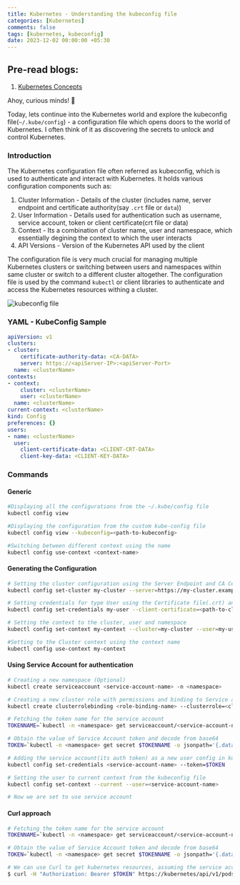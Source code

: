 ```yaml
--- 
title: Kubernetes - Understanding the kubeconfig file
categories: [Kubernetes]
comments: false
tags: [kubernetes, kubeconfig]
date: 2023-12-02 00:00:00 +05:30
---
```


## Pre-read blogs:
1. [Kubernetes Concepts](../kubernetes-concepts/)

Ahoy, curious minds! 🤔

Today, lets continue into the Kubernetes world and explore the kubeconfig file(`~/.kube/config`) - a configuration file which opens doors to the world of Kubernetes. I often think of it as discovering the secrets to unlock and control Kubernetes. 

### Introduction
The Kubernetes configuration file often referred as kubeconfig, which is used to authenticate and interact with Kubernetes. It holds various configuration components such as:
1. Cluster Information - Details of the cluster (includes name, server endpoint and certificate authority(say `.crt` file or `data`))
2. User Information - Details used for authentication such as username, service account, token or client certificate(crt file or data)
3. Context - Its a combination of cluster name, user and namespace, which essentially degining the context to which the user interacts
4. API Versions - Version of the Kubernetes API used by the client

The configuration file is very much crucial for managing multiple Kubernetes clusters or switching between users and namespaces within same cluster or switch to a different cluster altogether. The configuration file is used by the command `kubectl` or client libraries to authenticate and access the Kubernetes resources withing a cluster.

![kubeconfig file](https://blogassets.blob.core.windows.net/images/kubeconfig.png)

### YAML - KubeConfig Sample
```yaml
apiVersion: v1
clusters:
- cluster:
    certificate-authority-data: <CA-DATA>
    server: https://<apiServer-IP>:<apiServer-Port>
  name: <clusterName>
contexts:
- context:
    cluster: <clusterName>
    user: <clusterName>
  name: <clusterName>
current-context: <clusterName>
kind: Config
preferences: {}
users:
- name: <clusterName>
  user:
    client-certificate-data: <CLIENT-CRT-DATA>
    client-key-data: <CLIENT-KEY-DATA>
```

### Commands 

#### Generic 

```bash
#Displaying all the configurations from the ~/.kube/config file
kubectl config view

#Displaying the configuration from the custom kube-config file
kubectl config view --kubeconfig=<path-to-kubeconfig>

#Switching between different context using the name
kubectl config use-context <context-name>
```

#### Generating the Configuration
```bash
# Setting the cluster configuration using the Server Endpoint and CA Cert file
kubectl config set-cluster my-cluster --server=https://my-cluster.example.com --certificate-authority=<path-to-ca-file>

# Setting credentials for type User using the Certificate file(.crt) and Client Key file(.key)
kubectl config set-credentials my-user --client-certificate=<path-to-client-cert-file> --client-key=<path-to-client-key-file>

# Setting the context to the cluster, user and namespace
kubectl config set-context my-context --cluster=my-cluster --user=my-user --namespace=default 

#Setting to the Cluster context using the context name
kubectl config use-context my-context
```

#### Using Service Account for authentication
```bash
# Creating a new namespace (Optional)
kubectl create serviceaccount <service-account-name> -n <namespace>

# Creating a new cluster role with permissions and binding to Service account (Optional)
kubectl create clusterrolebinding <role-binding-name> --clusterrole=<cluster-role> --serviceaccount=<namespace>:<service-account-name>

# Fetching the token name for the service account
TOKENNAME=`kubectl -n <namespace> get serviceaccount/<service-account-name> -o jsonpath='{.secrets[0].name}'`

# Obtain the value of Service Account token and decode from base64
TOKEN=`kubectl -n <namespace> get secret $TOKENNAME -o jsonpath='{.data.token}'| base64 --decode`

# Adding the service account(its auth token) as a new user config in kubeconfig file
kubectl config set-credentials <service-account-name> --token=$TOKEN

# Setting the user to current context from the kubeconfig file
kubectl config set-context --current --user=<service-account-name>

# Now we are set to use service account
```

#### Curl approach
```bash
# Fetching the token name for the service account
TOKENNAME=`kubectl -n <namespace> get serviceaccount/<service-account-name> -o jsonpath='{.secrets[0].name}'`

# Obtain the value of Service Account token and decode from base64
TOKEN=`kubectl -n <namespace> get secret $TOKENNAME -o jsonpath='{.data.token}'| base64 --decode`

# We can use Curl to get kubernetes resources, assuming the service account has necessary permissions
$ curl -H "Authorization: Bearer $TOKEN" https://kubernetes/api/v1/pods
```

